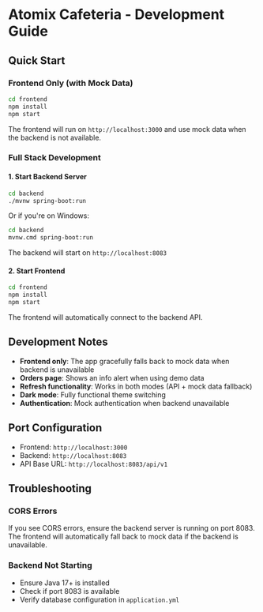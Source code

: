 # Atomix Cafeteria - Development Guide

## Quick Start

### Frontend Only (with Mock Data)
```bash
cd frontend
npm install
npm start
```
The frontend will run on `http://localhost:3000` and use mock data when the backend is not available.

### Full Stack Development

#### 1. Start Backend Server
```bash
cd backend
./mvnw spring-boot:run
```
Or if you're on Windows:
```bash
cd backend
mvnw.cmd spring-boot:run
```

The backend will start on `http://localhost:8083`

#### 2. Start Frontend
```bash
cd frontend
npm install
npm start
```

The frontend will automatically connect to the backend API.

## Development Notes

- **Frontend only**: The app gracefully falls back to mock data when backend is unavailable
- **Orders page**: Shows an info alert when using demo data
- **Refresh functionality**: Works in both modes (API + mock data fallback)
- **Dark mode**: Fully functional theme switching
- **Authentication**: Mock authentication when backend unavailable

## Port Configuration

- Frontend: `http://localhost:3000`
- Backend: `http://localhost:8083`
- API Base URL: `http://localhost:8083/api/v1`

## Troubleshooting

### CORS Errors
If you see CORS errors, ensure the backend server is running on port 8083. The frontend will automatically fall back to mock data if the backend is unavailable.

### Backend Not Starting
- Ensure Java 17+ is installed
- Check if port 8083 is available
- Verify database configuration in `application.yml` 